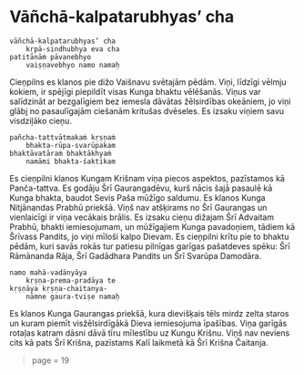 # Vāñchā-kalpatarubhyas’ cha

    vāñchā-kalpatarubhyas’ cha
        kṛpā-sindhubhya eva cha
    patitānāṁ pāvanebhyo
        vaiṣṇavebhyo namo namaḥ

Cieņpilns es klanos pie dižo Vaišnavu svētajām pēdām. Viņi, līdzīgi vēlmju kokiem, ir spējīgi piepildīt visas Kunga bhaktu vēlēšanās. Viņus var salīdzināt ar bezgalīgiem bez iemesla dāvātas žēlsirdības okeāniem, jo viņi glābj no pasaulīgajām ciešanām kritušas dvēseles. Es izsaku viņiem savu visdziļāko cieņu.

    pañcha-tattvātmakaṁ kṛṣṇaṁ
        bhakta-rūpa-svarūpakam
    bhaktāvatāraṁ bhaktākhyaṁ
        namāmi bhakta-śaktikam

Es cieņpilni klanos Kungam Krišnam viņa piecos aspektos, pazīstamos kā Panča-tattva. Es godāju Šrī Gaurangadēvu, kurš nācis šajā pasaulē kā Kunga bhakta, baudot Sevis Paša mūžīgo saldumu. Es klanos Kunga Nitjānandas Prabhū priekšā. Viņš nav atšķirams no Šrī Gaurangas un vienlaicīgi ir viņa vecākais brālis. Es izsaku cieņu dižajam Šrī Advaitam Prabhū, bhakti iemiesojumam, un mūžīgajiem Kunga pavadoņiem, tādiem kā Šrīvass Pandits, jo viņi mīloši kalpo Dievam. Es cieņpilni krītu pie to bhaktu pēdām, kuri savās rokās tur patiesu pilnīgas garīgas pašatdeves spēku: Šrī Rāmānanda Rāja, Šrī Gadādhara Pandits un Šrī Svarūpa Damodāra. 

    namo mahā-vadānyāya
        kṛṣṇa-prema-pradāya te
    kṛṣṇāya kṛṣṇa-chaitanya-
        nāmne gaura-tviṣe namaḥ

Es klanos Kunga Gaurangas priekšā, kura dievišķais tēls mirdz zelta staros un kuram piemīt visžēlsirdīgākā Dieva iemiesojuma īpašības. Viņa garīgās rotaļas katram dāsni dāvā tīru mīlestību uz Kungu Krišnu. Viņš nav neviens cits kā pats Šrī Krišna, pazīstams Kalī laikmetā kā Šrī Krišna Čaitanja.


> page = 19
